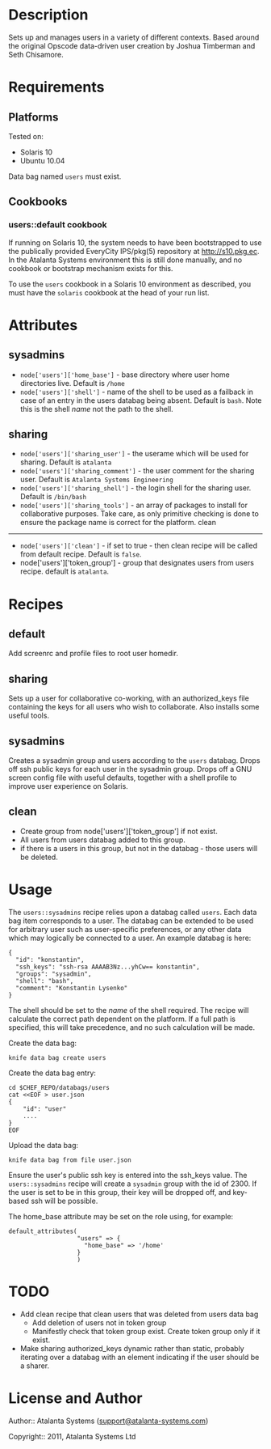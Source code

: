 Description
===========

Sets up and manages users in a variety of different contexts.  Based around the original Opscode data-driven user creation by Joshua Timberman and Seth Chisamore.


Requirements
============

## Platforms

Tested on:

* Solaris 10
* Ubuntu 10.04

Data bag named `users` must exist.

## Cookbooks
### users::default cookbook

If running on Solaris 10, the system needs to have been bootstrapped to use the publically provided EveryCity IPS/pkg(5) repository at http://s10.pkg.ec.  In the Atalanta Systems environment this is still done manually, and no cookbook or bootstrap mechanism exists for this.

To use the `users` cookbook in a Solaris 10 environment as described, you must have the `solaris` cookbook at the head of your run list.


Attributes
==========

sysadmins
---------

* `node['users']['home_base']` - base directory where user home directories live.  Default is `/home`
* `node['users']['shell']` - name of the shell to be used as a failback in case of an entry in the users databag being absent.  Default is `bash`.  Note this is the shell *name* not the path to the shell.


sharing
-------

* `node['users']['sharing_user']` - the userame which will be used for sharing.  Default is `atalanta`
* `node['users']['sharing_comment']` - the user comment for the sharing user.  Default is `Atalanta Systems Engineering`
* `node['users']['sharing_shell']` - the login shell for the sharing user.  Default is `/bin/bash`
* `node['users']['sharing_tools']` - an array of packages to install for collaborative purposes.  Take care, as only primitive checking is done to ensure the package name is correct for the platform.
clean
-----
* `node['users']['clean']` - if set to true - then clean recipe will
be called from default recipe. Default is `false`.
* node['users']['token_group'] - group that designates users from
users recipe. default is `atalanta`.

Recipes
=======

default
-------

Add screenrc and profile files to root user homedir.

sharing
-------

Sets up a user for collaborative co-working, with an authorized_keys file containing the keys for all users who wish to collaborate.  Also installs some useful tools.

sysadmins
---------

Creates a sysadmin group and users according to the `users` databag.  Drops off ssh public keys for each user in the sysadmin group.  Drops off a GNU screen config file with useful defaults, together with a shell profile to improve user experience on Solaris.

clean
-----

  * Create group from node['users']['token_group'] if not exist.
  * All users from users databag added to this group.
  * if there is a users in this group, but not in the databag - those
  users will be deleted.

Usage
=====

The `users::sysadmins` recipe relies upon a databag called `users`.  Each data bag item corresponds to a user.  The databag can be extended to be used for arbitrary user such as user-specific preferences, or any other data which may logically be connected to a user.  An example databag is here:

    {
      "id": "konstantin",
      "ssh_keys": "ssh-rsa AAAAB3Nz...yhCw== konstantin",
      "groups": "sysadmin",
      "shell": "bash",
      "comment": "Konstantin Lysenko"
    }

The shell should be set to the *name* of the shell required.  The recipe will calculate the correct path dependent on the platform.  If a full path is specified, this will take precedence, and no such calculation will be made.

Create the data bag:

    knife data bag create users
    
Create the data bag entry:

    cd $CHEF_REPO/databags/users
    cat <<EOF > user.json
    {
        "id": "user"
        ....
    }
    EOF

Upload the data bag:

    knife data bag from file user.json

Ensure the user's public ssh key is entered into the ssh_keys value.  The `users::sysadmins` recipe will create a `sysadmin` group with the id of 2300.  If the user is set to be in this group, their key will be dropped off, and key-based ssh will be possible.

The home_base attribute may be set on the role using, for example:

    default_attributes(
                       "users" => {
                         "home_base" => '/home'
                       }
                       )

TODO
===============

* Add clean recipe that clean users that was deleted from users data bag
  * Add deletion of users not in token group
  * Manifestly check that token group exist. Create token group only if it exist.
* Make sharing authorized_keys dynamic rather than static, probably iterating over a databag with an element indicating if the user should be a sharer.


License and Author
==================

Author:: Atalanta Systems (<support@atalanta-systems.com>)

Copyright:: 2011, Atalanta Systems Ltd
